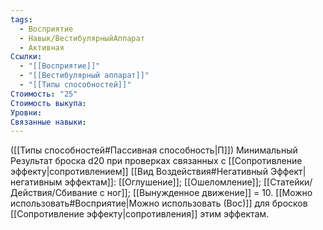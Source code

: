 ```yaml
---
tags:
  - Восприятие
  - Навык/ВестибулярныйАппарат
  - Активная
Ссылки:
  - "[[Восприятие]]"
  - "[[Вестибулярный аппарат]]"
  - "[[Типы способностей]]"
Стоимость: "25"
Стоимость выкупа: 
Уровни: 
Связанные навыки:
---
```

([[Типы способностей#Пассивная способность|П]]) Минимальный Результат броска d20 при проверках связанных с [[Сопротивление эффекту|сопротивлением]] [[Вид Воздействия#Негативный Эффект|негативным эффектам]]: [[Оглушение]]; [[Ошеломление]]; [[Статейки/Действия/Сбивание с ног]]; [[Вынужденное движение]] = 10. [[Можно использовать#Восприятие|Можно использовать (Вос)]] для бросков [[Сопротивление эффекту|сопротивления]] этим эффектам.  